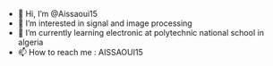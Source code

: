 - 👋 Hi, I’m @Aissaoui15
- 👀 I’m interested in signal and image processing
- 🌱 I’m currently learning electronic at polytechnic national school in algeria
- 📫 How to reach me : AISSAOUI15

<!---
Aissaoui15/Aissaoui15 is a ✨ special ✨ repository because its `README.md` (this file) appears on your GitHub profile.
You can click the Preview link to take a look at your changes.
--->
